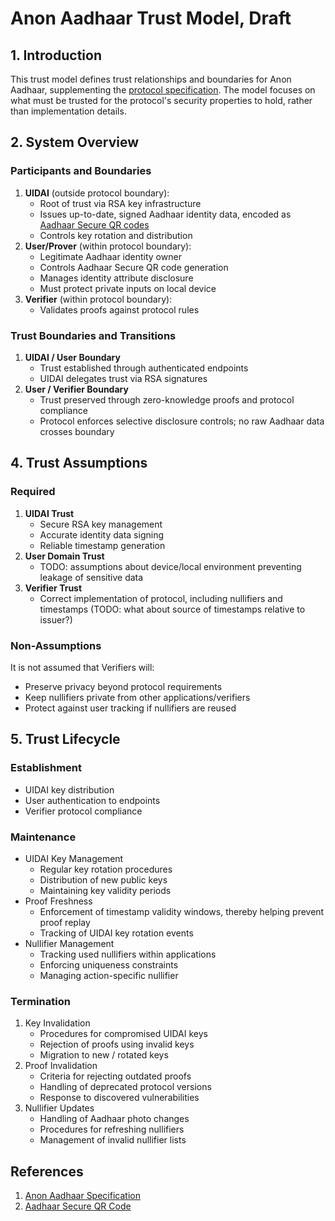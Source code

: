 # Anon Aadhaar Trust Model, Draft

## 1. Introduction

This trust model defines trust relationships and boundaries for Anon Aadhaar, supplementing the [protocol specification](https://github.com/zkspecs/zkspecs/blob/main/specs/2/README.md). The model focuses on what must be trusted for the protocol's security properties to hold, rather than implementation details.

## 2. System Overview

### Participants and Boundaries

1. **UIDAI** (outside protocol boundary):
   - Root of trust via RSA key infrastructure
   - Issues up-to-date, signed Aadhaar identity data, encoded as [Aadhaar Secure QR codes](https://uidai.gov.in/en/ecosystem/authentication-devices-documents/qr-code-reader.html)
   - Controls key rotation and distribution
2. **User/Prover** (within protocol boundary):
   - Legitimate Aadhaar identity owner
   - Controls Aadhaar Secure QR code generation
   - Manages identity attribute disclosure
   - Must protect private inputs on local device
3. **Verifier** (within protocol boundary):
   - Validates proofs against protocol rules

### Trust Boundaries and Transitions

1. **UIDAI / User Boundary**
   - Trust established through authenticated endpoints
   - UIDAI delegates trust via RSA signatures
2. **User / Verifier Boundary**
   - Trust preserved through zero-knowledge proofs and protocol compliance
   - Protocol enforces selective disclosure controls; no raw Aadhaar data crosses boundary

## 4. Trust Assumptions

### Required

1. **UIDAI Trust**
   - Secure RSA key management
   - Accurate identity data signing
   - Reliable timestamp generation
2. **User Domain Trust**
   - TODO: assumptions about device/local environment preventing leakage of sensitive data
3. **Verifier Trust**
   - Correct implementation of protocol, including nullifiers and timestamps (TODO: what about source of timestamps relative to issuer?)

### Non-Assumptions

It is not assumed that Verifiers will:

- Preserve privacy beyond protocol requirements
- Keep nullifiers private from other applications/verifiers
- Protect against user tracking if nullifiers are reused

## 5. Trust Lifecycle

### Establishment

- UIDAI key distribution
- User authentication to endpoints
- Verifier protocol compliance

### Maintenance

- UIDAI Key Management
  - Regular key rotation procedures
  - Distribution of new public keys
  - Maintaining key validity periods
- Proof Freshness
  - Enforcement of timestamp validity windows, thereby helping prevent proof replay
  - Tracking of UIDAI key rotation events
- Nullifier Management
  - Tracking used nullifiers within applications
  - Enforcing uniqueness constraints
  - Managing action-specific nullifier

### Termination

1. Key Invalidation
   - Procedures for compromised UIDAI keys
   - Rejection of proofs using invalid keys
   - Migration to new / rotated keys
2. Proof Invalidation
   - Criteria for rejecting outdated proofs
   - Handling of deprecated protocol versions
   - Response to discovered vulnerabilities
3. Nullifier Updates
   - Handling of Aadhaar photo changes
   - Procedures for refreshing nullifiers
   - Management of invalid nullifier lists

## References

1. [Anon Aadhaar Specification](https://github.com/zkspecs/zkspecs/blob/main/specs/2/README.md)
2. [Aadhaar Secure QR Code](https://uidai.gov.in/en/ecosystem/authentication-devices-documents/qr-code-reader.html)
